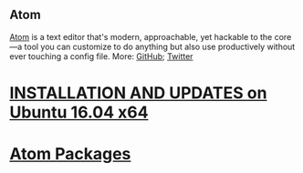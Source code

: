 Atom
---

[Atom](https://atom.io/) is a text editor that's modern, approachable,
yet hackable to the core—a tool you can customize to do anything but also
use productively without ever touching a config file.
More: [GitHub](https://github.com/atom); [Twitter](https://twitter.com/atomeditor) 


# [INSTALLATION AND UPDATES on Ubuntu 16.04 x64](https://github.com/mxochicale/MyCollectionOfScientificTools/blob/master/atom/INSTALLATION_Ubuntu1604x64.md)


# [Atom Packages](https://github.com/mxochicale/MyCollectionOfScientificTools/blob/master/atom/PACKAGES.md)


